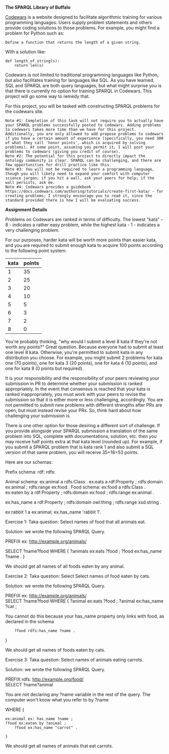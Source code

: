 **The SPARQL Library of Buffalo**

[Codewars](https://www.codewars.com/dashboard) is a website designed to facilitate algorithmic training for various programming languages. Users supply problem statements and others provide coding solutions to those problems. For example, you might find a problem for Python such as: 

```
Define a function that returns the length of a given string. 
```

With a solution like: 

```
def length_of_string(s):
	return len(s)
```
	
Codewars is not limited to traditional programming languages like Python, but also facilitates training for languages like SQL. As you have learned, SQL and SPARQL are both query languages, but what might surprise you is that there is currently no option for training SPARQL in Codewars. This project will go some way to remedy that. 

For this project, you will be tasked with constructing SPARQL problems for the codewars site. 

```
Note #1: Completion of this task will not require you to actually have your SPARQL problems successfully posted to codewars. Adding problems to codewars takes more time than we have for this project. Additionally, you are only allowed to add propose problems to codewars if you have a certain amount of experience (specifically, you need 300 of what they call 'honor points', which is acquired by solving problems). At some point, assuming you permit it, I will post your problems to codewars (giving you credit of course). 
Note #2: The potential for this project to directly impact the ontology community is clear. SPARQL can be challenging, and there are few opportunities for drill practice like this. 
Note #3: You will not be required to learn a programming language, though you will likely need to expand your comfort with computer science jargon; if you hit a wall, ask your peers for help; if the wall persists, ask me. 
Note #4: Codewars provides a guidebook - https://docs.codewars.com/authoring/tutorials/create-first-kata/ - for creating problems; I strongly encourage you to read it, since the standard provided there is how I will be evaluating success. 
```
**Assignment Details**

Problems on Codewars are ranked in terms of difficulty. The lowest "kata" - 8 - indicates a rather easy problem, while the highest kata - 1 - indicates a very challenging problem. 

For our purposes, harder kata will be worth more points than easier kata, and you are required to submit enough kata to acquire 100 points according to the following point system: 

  |   **kata**    |  **points**   |
  | ------------- | ------------- |
  |       1       |      35       |
  |       2       |      25       |
  |       3       |      20       |
  |       4       |      10       |
  |       5       |       5       |
  |       6       |       3       |
  |       7       |       2       |
  |       8       |       0       |

You're probably thinking, "why would I submit a level 8 kata if they're not worth any points?" Great question. Because everyone had to submit at least one level 8 kata. Otherwise, you're permitted to submit kata in any distribution you choose. For example, you might submit 2 problems for kata one (70 points), one for kata 3 (20 points), one for kata 4 (10 points), and one for kata 8 (0 points but required). 

It is your responsibility and the responsibility of your peers reviewing your submission in PR to determine whether your submission is ranked appropriately. In the event that consensus is reached that your kata is ranked inappropriately, you must work with your peers to revise the submission so that it is either more or less challenging, accordingly. You are not permitted to submit new problems with different strengths after PRs are open, but must instead revise your PRs. So, think hard about how challenging your submission is. 

There is one other option for those desiring a different sort of challenge. If you provide alongside your SPARQL submission a translation of the same problem into SQL, complete with documentations, solution, etc. then you may receive half points extra at that kata level (rounded up). For example, if you submit a SPARQL problem that is kata rank 1 and also submit a SQL version of that same problem, you  will receive 35+18=53 points. 


Here are our schemas:

Prefix schema:
rdf:
rdfs:

Animal schema:
ex:animal a rdfs:Class .
ex:eats a rdf:Property ; 
                       rdfs:domain ex:animal ; 
                       rdfs:range ex:food . 
Food schema:
ex:food a rdfs:Class .
ex:eaten by a rdf:Property ; 
                       rdfs:domain ex:food ; 
                       rdfs:range ex:animal . 

ex:has_name a rdf:Property ; 
                      rdfs:domain owl:thing ;
                      rdfs:range xsd:string .

ex:rabbit 1 a ex:animal;
                     ex.has_name 'rabbit 1'.

Exercise 1:
Taka question: Select names of food that all animals eat.

Solution: we wrote the following SPARQL Query.

PREFIX ex: http://example.org/animals/  

SELECT ?name?food
 WHERE
   {
  	?animals ex:eats ?food ;
        ?food ex:has_name ?name .
   }

We should get all names of all foods eaten by any animal.


Exercise 2:
Taka question: Select Select names of food eaten by cats.

Solution: we wrote the following SPARQL Query.

PREFIX ex: http://example.org/animals/  
SELECT ?name?food
 WHERE
   {
        ?animal ex:eats ?food ;
        ?animal ex:has_name ?cat ;

 You cannot do this because your has_name property only links with food, as declared in the schema
 
        ?food rdfs:has_name ?name .
   }

We should get all names of foods eaten by cats.


Exercise 3:
Taka question: Select names of animals eating carrots.

Solution: we wrote the following SPARQL Query.

PREFIX rdfs: http://example.org/food/  
SELECT ?name?animal

You are not declaring any ?name variable in the rest of the query. The computer won't know what you refer to by ?name

 WHERE
   {
       
	ex:animal ex: has_name ?name ;
	?food ex:eaten by ?animal ;
        ?food ex:has_name "carrot" .

    }

We should get all names of animals that eat carrots.
